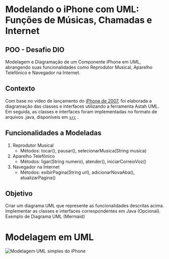 # Modelando o iPhone com UML: Funções de Músicas, Chamadas e Internet

## POO - Desafio DIO
Modelagem e Diagramação de um Componente iPhone em UML, abrangendo suas funcionalidades como Reprodutor Musical, Aparelho Telefônico e Navegador na Internet.

## Contexto
Com base no vídeo de lançamento do [iPhone de 2007](https://www.youtube.com/watch?v=9ou608QQRq8), foi elaborada a diagramação das classes e interfaces utilizando a ferramenta Astah UML. Em seguida, as classes e interfaces foram implementadas no formato de arquivos .java, disponíveis em [`src`](https://github.com/sarahrubia/uml-java-iphone/tree/main/src) .

## Funcionalidades a Modeladas
1. Reprodutor Musical
   - Métodos: tocar(), pausar(), selecionarMusica(String musica)
2. Aparelho Telefônico
   - Métodos: ligar(String numero), atender(), iniciarCorreioVoz()
3. Navegador na Internet
   - Métodos: exibirPagina(String url), adicionarNovaAba(), atualizarPagina()

## Objetivo
Criar um diagrama UML que represente as funcionalidades descritas acima.
Implementar as classes e interfaces correspondentes em Java (Opcional).
Exemplo de Diagrama UML (Mermaid)

# Modelagem em UML
![Modelagem UML simples do iPhone](https://github.com/sarahrubia/uml-java-iphone/assets/52300436/6f18f3a8-96bb-447d-be65-adba539fedec)
